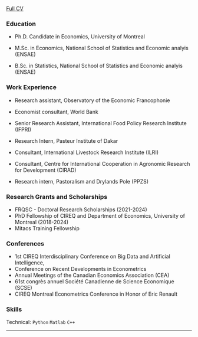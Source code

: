 [Full CV]()

### Education

* Ph.D. Candidate in Economics, University of Montreal

* M.Sc. in Economics, National School of Statistics and Economic analyis (ENSAE)

* B.Sc. in Statistics, National School of Statistics and Economic analyis (ENSAE)

### Work Experience

* Research assistant, Observatory of the Economic Francophonie 

* Economist consultant, World Bank

* Senior Research Assistant, International Food Policy Research Institute (IFPRI)

* Research Intern, Pasteur Institute of Dakar

* Consultant, International Livestock Research Institute (ILRI)

* Consultant, Centre for International Cooperation in Agronomic Research for Development (CIRAD)

* Research intern, Pastoralism and Drylands Pole (PPZS)

### Research Grants and Scholarships
* FRQSC - Doctoral Research Scholarships (2021-2024)
* PhD Fellowship of CIREQ and Department of Economics, University of Montreal (2018-2024)
* Mitacs Training Fellowship

### Conferences
* 1st CIREQ Interdisciplinary Conference on Big Data and Artificial Intelligence,
* Conference on Recent Developments in Econometrics
* Annual Meetings of the Canadian Economics Association (CEA)
* 61st congrès annuel Société Canadienne de Science Economique (SCSE)
* CIREQ Montreal Econometrics Conference in Honor of Eric Renault

### Skills

Technical: `Python` `Matlab` `C++`


---
